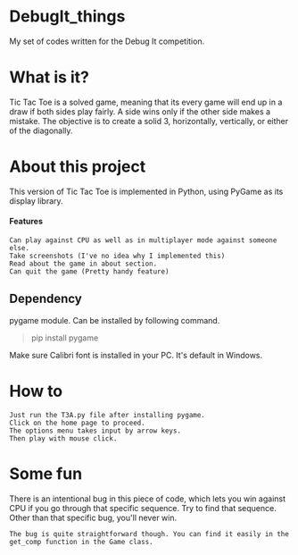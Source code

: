 # DebugIt_things
My set of codes written for the Debug It competition.

# What is it?
Tic Tac Toe is a solved game, meaning that its every game will end up in a draw if both sides play fairly.
A side wins only if the other side makes a mistake.
The objective is to create a solid 3, horizontally, vertically, or either of the diagonally.

# About this project
This version of Tic Tac Toe is implemented in Python, using PyGame as its display library. 

#### Features
```
Can play against CPU as well as in multiplayer mode against someone else.
Take screenshots (I've no idea why I implemented this)
Read about the game in about section.
Can quit the game (Pretty handy feature)
```

## Dependency
pygame module.
Can be installed by following command.
  
> pip install pygame
  
Make sure Calibri font is installed in your PC. It's default in Windows.
    
# How to
```
Just run the T3A.py file after installing pygame.
Click on the home page to proceed.
The options menu takes input by arrow keys.
Then play with mouse click.
```

# Some fun
There is an intentional bug in this piece of code, which lets you win against CPU if you go through that specific sequence. 
Try to find that sequence.
Other than that specific bug, you'll never win.
```
The bug is quite straightforward though. You can find it easily in the get_comp function in the Game class.
```
